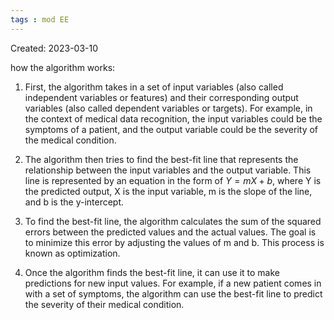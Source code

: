 ```yaml
---
tags : mod EE
---
```

Created: 2023-03-10

how the algorithm works:

1.  First, the algorithm takes in a set of input variables (also called independent variables or features) and their corresponding output variables (also called dependent variables or targets). For example, in the context of medical data recognition, the input variables could be the symptoms of a patient, and the output variable could be the severity of the medical condition.
 
2.  The algorithm then tries to find the best-fit line that represents the relationship between the input variables and the output variable. This line is represented by an equation in the form of $Y = mX + b$, where Y is the predicted output, X is the input variable, m is the slope of the line, and b is the y-intercept.

3.  To find the best-fit line, the algorithm calculates the sum of the squared errors between the predicted values and the actual values. The goal is to minimize this error by adjusting the values of m and b. This process is known as optimization.

4.  Once the algorithm finds the best-fit line, it can use it to make predictions for new input values. For example, if a new patient comes in with a set of symptoms, the algorithm can use the best-fit line to predict the severity of their medical condition.


